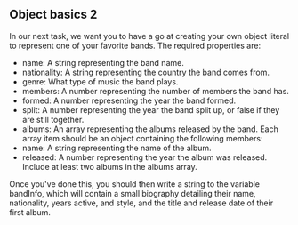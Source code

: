 ﻿## Object basics 2

In our next task, we want you to have a go at creating your own object literal to represent one of your favorite bands. The required properties are:

- name: A string representing the band name.
- nationality: A string representing the country the band comes from.
- genre: What type of music the band plays.
- members: A number representing the number of members the band has.
- formed: A number representing the year the band formed.
- split: A number representing the year the band split up, or false if they are still together.
- albums: An array representing the albums released by the band. Each array item should be an object containing the following members:
- name: A string representing the name of the album.
- released: A number representing the year the album was released.
  Include at least two albums in the albums array.

Once you've done this, you should then write a string to the variable bandInfo, which will contain a small biography detailing their name, nationality, years active, and style, and the title and release date of their first album.
